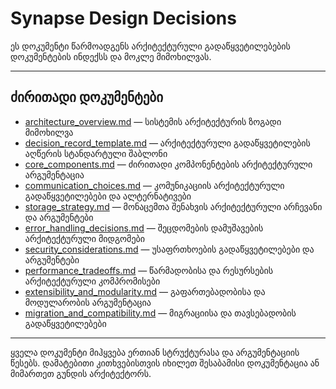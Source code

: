 # Synapse Design Decisions

ეს დოკუმენტი წარმოადგენს არქიტექტურული გადაწყვეტილებების დოკუმენტების ინდექსს და მოკლე მიმოხილვას.

---

## ძირითადი დოკუმენტები
- [architecture_overview.md](architecture_overview.md) — სისტემის არქიტექტურის ზოგადი მიმოხილვა
- [decision_record_template.md](decision_record_template.md) — არქიტექტურული გადაწყვეტილების აღწერის სტანდარტული შაბლონი
- [core_components.md](core_components.md) — ძირითადი კომპონენტების არქიტექტურული არგუმენტაცია
- [communication_choices.md](communication_choices.md) — კომუნიკაციის არქიტექტურული გადაწყვეტილებები და ალტერნატივები
- [storage_strategy.md](storage_strategy.md) — მონაცემთა შენახვის არქიტექტურული არჩევანი და არგუმენტები
- [error_handling_decisions.md](error_handling_decisions.md) — შეცდომების დამუშავების არქიტექტურული მიდგომები
- [security_considerations.md](security_considerations.md) — უსაფრთხოების გადაწყვეტილებები და არგუმენტები
- [performance_tradeoffs.md](performance_tradeoffs.md) — წარმადობისა და რესურსების არქიტექტურული კომპრომისები
- [extensibility_and_modularity.md](extensibility_and_modularity.md) — გაფართებადობისა და მოდულარობის არგუმენტაცია
- [migration_and_compatibility.md](migration_and_compatibility.md) — მიგრაციისა და თავსებადობის გადაწყვეტილებები

---

ყველა დოკუმენტი მიჰყვება ერთიან სტრუქტურასა და არგუმენტაციის წესებს. დამატებითი კითხვებისთვის იხილეთ შესაბამისი დოკუმენტაცია ან მიმართეთ გუნდის არქიტექტორს.

